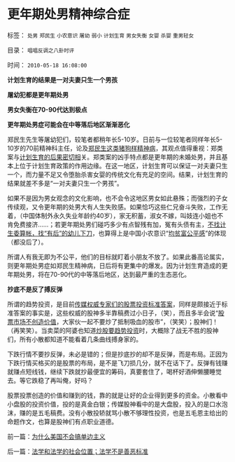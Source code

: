# 更年期处男精神综合症

标签： `处男` `郑民生` `小农意识` `屠幼` `弱小` `计划生育` `男女失衡` `女婴` `杀婴` `重男轻女` 

目录： `唱唱反调之八卦时评`

时间： `2010-05-18 16:08:00`

**计划生育的结果是一对夫妻只生一个男孩**

**屠幼犯都是更年期处男**

**男女失衡在70-90代达到极点**

**更年期处男症可能会在中等落后地区渐渐恶化**

郑民生先生等屠幼犯们，较笔者都稍年长5-10岁。日前与一位较笔者同样年长5-10岁的70前精神科主任，论及[郑民生这类猪狗样精神病](../../../2010/5/14/传染性精神病看“民主”确实会乱的.md)，其观点值得重视：郑类案与[计划生育的后果密切相](../../../2009/11/29/计划生育成了“最不坏”的选择.md)关。郑类案的凶手特点都是更年期的未婚处男，并且基本上位于计划生育政策的作用边缘。在这一地区，计划生育可以保证一对夫妻只生一个，而力量不足又令堕胎杀害女婴的传统文化有充足的空间。结果，计划生育的结果就差不多是“一对夫妻只生一个男孩”。

如果不是因为男女观念的文化影响，也不会令这地区男女如此悬殊；而强烈的子女传续观，又令更年期的处男大有人生失败感。如果恰巧这些仁兄奋斗失败，工作无着，（中国体制外永久失业年龄约40岁），家无积蓄，淑女不嫁，叫妓连小姐也不肯免费接济……；若更年期处男们碰巧多少有点智残有加，冤有头债有主，[不找计生委算帐，找“有后”的幼儿下刀](../../../2010/5/5/不要滥用“民不畏死”鼓励郑民生类恶性案件.md)，也算得上是中国小农意识“[均贫富公平感](../../../2010/2/1/老百姓不是邪恶的免疫体.md)”的体现（都没后了）。

所谓人有我无即为不公平，他们的目标就盯着小朋友不放了。如果此番高论属实，则更年期处男症如郑民生精神病，日后将有更集中的爆发。因为计划生育造成的更年期处男，将在70-90代的中等落后地区，达到最严重的生态恶化。

**抄底不是反了搏反弹**

所谓的趋势投资，是目前[传媒权威专家们的股票投资标准答案](../../../2008/6/6/真理源自观察、思考、实践；而不是对权威的追随.md)，同样是颇接近于标准答案的事实是，这些权威的股神多半靠稿费过小日子，（笑），而且多半会说“[股票市场不创造价值](../../../2009/11/26/自愿交换是市场价值的唯一标准，和讲科学的艺术品.md)，大家伙一起不要炒了抵制吸血的股市”，（笑笑）；股神们！（再笑笑）。当卖菜的阿婆也知道[炒股要趋势投资](../../../2009/3/4/博羿市场里，还有多少人不相信趋势投资？.md)时，大概除了战无不胜的股神们，所有小散都知道不能看着几条曲线搏身家的。

下跌行情不要抄反弹，未必是错的；但是抄底抄的却不是反弹，而是布局。正因为下跌行情买格买的是股票的布局，是不是飞刀损几分，就不在话下了。反弹有钱赚就赚点短线钱，继续下跌就抄最便宜的筹码，真要套住了，喝杯好酒伸懒腰睡觉去。等它跌稳了再叫俺，好吗？

股票投票创造的价值和赚到的钱，靠的就是让好的企业得到更多的资金。小散看中小盘股的投资价值，投的是真金白银；传媒股神看中的是大盘股，投入的是口水泡沫，赚的是五毛稿费。没有小散投轿就骂小散不够理性投资，也是五毛恩主给出的命题作文，也算是股神们有点职业道德。



前一篇：[为什么美国不会搞单边主义](../../../2010/5/18/为什么美国不会搞单边主义.md)

后一篇：[法学和法学的社会位置；法学不是善恶标准](../../../2010/5/18/法学和法学的社会位置；法学不是善恶标准.md)